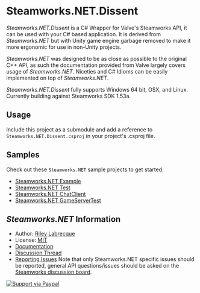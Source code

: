 # Steamworks.NET.Dissent

_Steamworks.NET.Dissent_ is a C# Wrapper for Valve's Steamworks API, it can be used with your C# based application. It is derived from _Steamworks.NET_ but with Unity game engine garbage removed to make it more ergonomic for use in non-Unity projects.

_Steamworks.NET_ was designed to be as close as possible to the original C++ API, as such the documentation provided from Valve largely covers usage of _Steamworks.NET_.
Niceties and C# Idioms can be easily implemented on top of _Steamworks.NET_.

_Steamworks.NET.Dissent_ fully supports Windows 64 bit, OSX, and Linux. Currently building against Steamworks SDK 1.53a.

## Usage

Include this project as a submodule and add a reference to `Steamworks.NET.Dissent.csproj` in your project's .csproj file.

## Samples

Check out these `Steamworks.NET` sample projects to get started:

* [Steamworks.NET Example](https://github.com/rlabrecque/Steamworks.NET-Example)
* [Steamworks.NET Test](https://github.com/rlabrecque/Steamworks.NET-Test)
* [Steamworks.NET ChatClient](https://github.com/rlabrecque/Steamworks.NET-ChatClient)
* [Steamworks.NET GameServerTest](https://github.com/rlabrecque/Steamworks.NET-GameServerTest)

## _Steamworks.NET_ Information

* Author: [Riley Labrecque](https://github.com/rlabrecque)
* License: [MIT](https://www.opensource.org/licenses/mit-license.php)
* [Documentation](https://steamworks.github.io/)
* [Discussion Thread](https://steamcommunity.com/groups/steamworks/discussions/0/666827974770212954/)
* [Reporting Issues](https://github.com/rlabrecque/Steamworks.NET/issues)
  Note that only Steamworks.NET specific issues should be reported, general API questions/issues should be asked on the [Steamworks discussion board](http://steamcommunity.com/groups/steamworks/discussions).

[![Support via Paypal](https://www.paypalobjects.com/en_US/i/btn/btn_donateCC_LG.gif)](https://www.paypal.com/cgi-bin/webscr?cmd=_s-xclick&hosted_button_id=YFZZER8VNXKRC)
